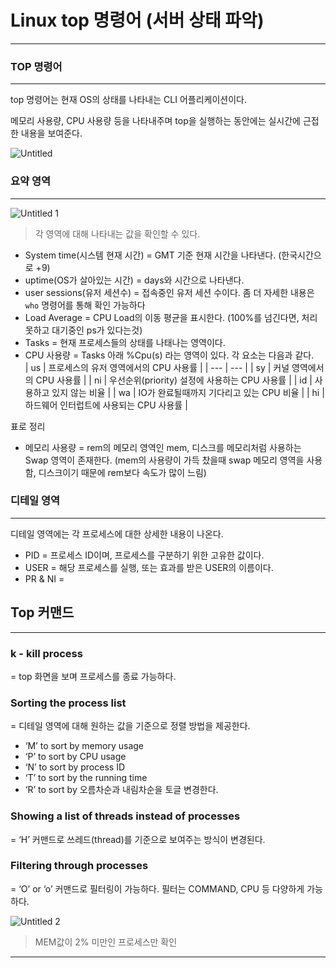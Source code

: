 # Linux top 명령어 (서버 상태 파악)

---

### TOP 명령어

---

top 명령어는 현재 OS의 상태를 나타내는 CLI 어플리케이션이다.

메모리 사용량, CPU 사용량 등을 나타내주며 top을 실행하는 동안에는 실시간에 근접한 내용을 보여준다.

![Untitled](https://user-images.githubusercontent.com/84123877/191898417-263b759f-24e4-4b86-8013-2652bed6303a.png)

### 요약 영역

---

![Untitled 1](https://user-images.githubusercontent.com/84123877/191898412-2380cc23-04b6-4f25-8d1b-8a7e94c31bd8.png)

> 각 영역에 대해 나타내는 값을 확인할 수 있다.
> 
- System time(시스템 현재 시간)
= GMT 기준 현재 시간을 나타낸다. (한국시간으로 +9)
- uptime(OS가 살아있는 시간)
= days와 시간으로 나타낸다.
- user sessions(유저 세션수)
= 접속중인 유저 세션 수이다. 좀 더 자세한 내용은 `who` 명령어를 통해 확인 가능하다
- Load Average
= CPU Load의 이동 평균을 표시한다. (100%를 넘긴다면, 처리못하고 대기중인 ps가 있다는것)
- Tasks
= 현재 프로세스들의 상태를 나태나는 영역이다.
- CPU 사용량
= Tasks 아래 %Cpu(s) 라는 영역이 있다. 각 요소는 다음과 같다. </br>
| us | 프로세스의 유저 영역에서의 CPU 사용률 |
| --- | --- |
| sy | 커널 영역에서의 CPU 사용률 |
| ni | 우선순위(priority) 설정에 사용하는 CPU 사용률 |
| id | 사용하고 있지 않는 비율 |
| wa | IO가 완료될때까지 기다리고 있는 CPU 비율 |
| hi | 하드웨어 인터럽트에 사용되는 CPU 사용률 |


표로 정리

- 메모리 사용량
= rem의 메모리 영역인 mem, 디스크를 메모리처럼 사용하는 Swap 영역이 존재한다.
(mem의 사용량이 가득 찼을때 swap 메모리 영역을 사용함, 디스크이기 때문에 rem보다 속도가 많이 느림)

### 디테일 영역

---

디테일 영역에는 각 프로세스에 대한 상세한 내용이 나온다.

- PID
= 프로세스 ID이며, 프로세스를 구분하기 위한 고유한 값이다.
- USER
= 해당 프로세스를 실행, 또는 효과를 받은 USER의 이름이다.
- PR & NI
=

## Top 커맨드

---

### k - kill process

= top 화면을 보며 프로세스를 종료 가능하다.

### Sorting the process list

= 디테일 영역에 대해 원하는 값을 기준으로 정렬 방법을 제공한다.

- ‘M’ to sort by memory usage
- ‘P’ to sort by CPU usage
- ‘N’ to sort by process ID
- ‘T’ to sort by the running time
- ‘R’ to sort by 오름차순과 내림차순을 토글 변경한다.

### **Showing a list of threads instead of processes**

= ‘H’ 커맨드로 쓰레드(thread)를 기준으로 보여주는 방식이 변경된다.

### **Filtering through processes**

= ‘O’ or ‘o’ 커맨드로 필터링이 가능하다. 필터는 COMMAND, CPU 등 다양하게 가능하다.

![Untitled 2](https://user-images.githubusercontent.com/84123877/191898415-b7d26b0f-dde9-42f9-bf53-6e4aeb180248.png)

> MEM값이 2% 미만인 프로세스만 확인
> 

---
